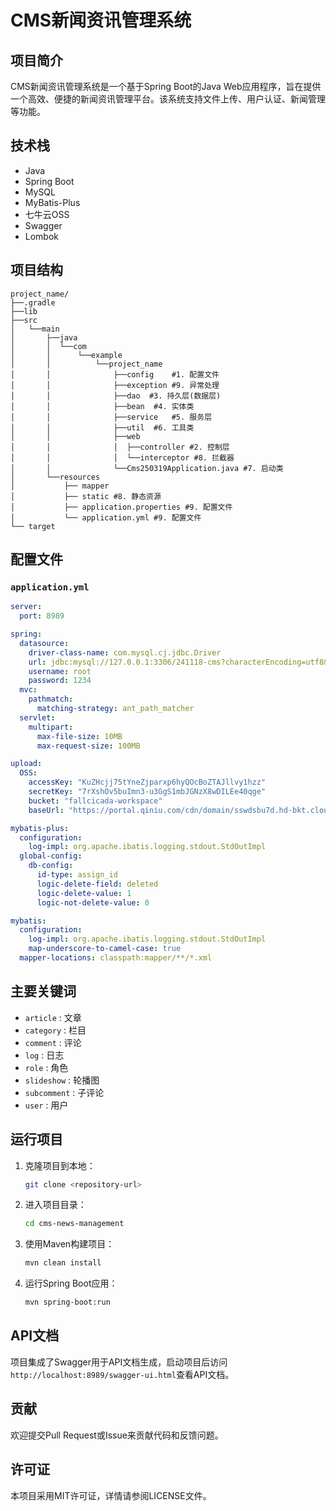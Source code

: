 
# CMS新闻资讯管理系统

## 项目简介
CMS新闻资讯管理系统是一个基于Spring Boot的Java Web应用程序，旨在提供一个高效、便捷的新闻资讯管理平台。该系统支持文件上传、用户认证、新闻管理等功能。

## 技术栈
- Java
- Spring Boot
- MySQL
- MyBatis-Plus
- 七牛云OSS
- Swagger
- Lombok

## 项目结构
```
project_name/
├──.gradle
├──lib
├──src
│   └──main 
│       ├──java
│       │  └──com
│       │      └──example
│       │          └──project_name
│       │              ├──config    #1. 配置文件
│       │              ├──exception #9. 异常处理
│       │              ├──dao  #3. 持久层(数据层)
│       │              ├──bean  #4. 实体类
│       │              ├──service   #5. 服务层
│       │              ├──util  #6. 工具类
│       │              ├──web 
│       │              │  ├──controller #2. 控制层
│       │              │  └──interceptor #8. 拦截器
│       │              └──Cms250319Application.java #7. 启动类
│       └──resources
│           ├── mapper
│           ├── static #8. 静态资源
│           ├── application.properties #9. 配置文件
│           └── application.yml #9. 配置文件
└── target
```

## 配置文件
### `application.yml`

```yml
server:
  port: 8989

spring:
  datasource:
    driver-class-name: com.mysql.cj.jdbc.Driver
    url: jdbc:mysql://127.0.0.1:3306/241118-cms?characterEncoding=utf8&useUnicode=true&useSSL=false&serverTimezone=GMT%2B8
    username: root
    password: 1234
  mvc:
    pathmatch:
      matching-strategy: ant_path_matcher
  servlet:
    multipart:
      max-file-size: 10MB
      max-request-size: 100MB

upload:
  OSS:
    accessKey: "KuZHcjj75tYneZjparxp6hyQOcBoZTAJllvy1hzz"
    secretKey: "7rXshOv5buImn3-u3GgS1mbJGNzX8wDILEe40qge"
    bucket: "fallcicada-workspace"
    baseUrl: "https://portal.qiniu.com/cdn/domain/sswdsbu7d.hd-bkt.clouddn.com"

mybatis-plus:
  configuration:
    log-impl: org.apache.ibatis.logging.stdout.StdOutImpl
  global-config:
    db-config:
      id-type: assign_id
      logic-delete-field: deleted
      logic-delete-value: 1
      logic-not-delete-value: 0

mybatis:
  configuration:
    log-impl: org.apache.ibatis.logging.stdout.StdOutImpl
    map-underscore-to-camel-case: true
  mapper-locations: classpath:mapper/**/*.xml
```

## 主要关键词
- `article` : 文章
- `category` : 栏目
- `comment` : 评论
- `log` : 日志
- `role` : 角色
- `slideshow` : 轮播图
- `subcomment` : 子评论
- `user` : 用户

## 运行项目
1. 克隆项目到本地：
   ```bash
   git clone <repository-url>
   ```
2. 进入项目目录：
   ```bash
   cd cms-news-management
   ```
3. 使用Maven构建项目：
   ```bash
   mvn clean install
   ```
4. 运行Spring Boot应用：
   ```bash
   mvn spring-boot:run
   ```

## API文档
项目集成了Swagger用于API文档生成，启动项目后访问`http://localhost:8989/swagger-ui.html`查看API文档。

## 贡献
欢迎提交Pull Request或Issue来贡献代码和反馈问题。

## 许可证
本项目采用MIT许可证，详情请参阅LICENSE文件。
```
